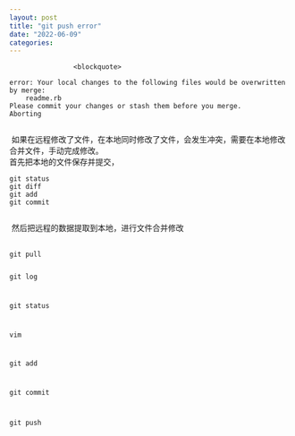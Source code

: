```yaml
---
layout: post
title: "git push error"
date: "2022-06-09"
categories: 
---
```


                    <blockquote> 
 <pre><code>error: Your local changes to the following files would be overwritten by merge:
    readme.rb
Please commit your changes or stash them before you merge.
Aborting
</code></pre> 
 <p style="text-align:center;"><img alt="" src="https://img-blog.csdnimg.cn/b263f55e829349e494a8d61717e45909.png?x-oss-process=image/watermark,type_d3F5LXplbmhlaQ,shadow_50,text_Q1NETiBA6K645aKo44Gu5bCP6J206J22,size_20,color_FFFFFF,t_70,g_se,x_16"></p> 
 <p> 如果在远程修改了文件，在本地同时修改了文件，会发生冲突，需要在本地修改合并文件，手动完成修改。<br> 首先把本地的文件保存并提交，</p> 
 <pre><code>git status   
git diff    
git add   
git commit</code></pre> 
 <p><img alt="" src="https://img-blog.csdnimg.cn/c26d4b1dc7bc4d35996d559c8f3e656f.png?x-oss-process=image/watermark,type_d3F5LXplbmhlaQ,shadow_50,text_Q1NETiBA6K645aKo44Gu5bCP6J206J22,size_20,color_FFFFFF,t_70,g_se,x_16"></p> 
 <p> 然后把远程的数据提取到本地，进行文件合并修改<img alt="" src="https://img-blog.csdnimg.cn/6ecd710621fd46cd9a84ac28be92005b.png?x-oss-process=image/watermark,type_d3F5LXplbmhlaQ,shadow_50,text_Q1NETiBA6K645aKo44Gu5bCP6J206J22,size_20,color_FFFFFF,t_70,g_se,x_16"><br>  </p> 
 <pre><code>git pull

git log

git status

vim

git add

git commit

git push</code></pre> 
 <p style="text-align:center;"><img alt="" src="https://img-blog.csdnimg.cn/157f9f01d8c642fca45b34eeb1e0271f.png?x-oss-process=image/watermark,type_d3F5LXplbmhlaQ,shadow_50,text_Q1NETiBA6K645aKo44Gu5bCP6J206J22,size_20,color_FFFFFF,t_70,g_se,x_16"></p> 
 <p style="text-align:center;"><img alt="" src="https://img-blog.csdnimg.cn/62dd439440af4d34a6fa275b5b065eb6.png?x-oss-process=image/watermark,type_d3F5LXplbmhlaQ,shadow_50,text_Q1NETiBA6K645aKo44Gu5bCP6J206J22,size_20,color_FFFFFF,t_70,g_se,x_16"> </p> 
 <p> </p> 
</blockquote>
                
